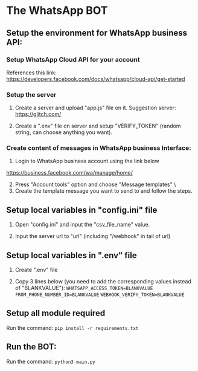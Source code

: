 # The WhatsApp BOT
## Setup the environment for WhatsApp business API:
### Setup WhatsApp Cloud API for your account
References this link: https://developers.facebook.com/docs/whatsapp/cloud-api/get-started

### Setup the server
1. Create a server and upload "app.js" file on it. Suggestion server: https://glitch.com/

2. Create a ".env" file on server and setup "VERIFY_TOKEN" (random string, can choose anything you want).

### Create content of messages in WhatsApp business Interface:
1. Login to WhatsApp business account using the link below

https://business.facebook.com/wa/manage/home/

2. Press "Account tools" option and choose "Message templates"
\
3. Create the template message you want to send to and follow the steps.

## Setup local variables in "config.ini" file
1. Open "config.ini" and input the "csv_file_name" value.

2. Input the server url to "url" (including "/webhook" in tail of url)
## Setup local variables in ".env" file
1. Create ".env" file

2. Copy 3 lines below (you need to add the corresponding values instead of "BLANKVALUE"):
```WHATSAPP_ACCESS_TOKEN=BLANKVALUE```
```FROM_PHONE_NUMBER_ID=BLANKVALUE```
```WEBHOOK_VERIFY_TOKEN=BLANKVALUE```
## Setup all module required
Run the command:
```pip install -r requirements.txt```
## Run the BOT:
Run the command:
```python3 main.py```
